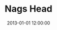 ---
layout: work
title: Nags Head
date: 2013-01-01 12:00:00
category: sculpture
imageURL: /images/sculpture/nags-head.jpg
thumbnailURL: /images/sculpture/nags-head-thumbnail.jpg
medium: Cast iron
dimensions: 1570mm x 400mm x 750mm
edition: edition of 7
price: $11,400
sold: false
---